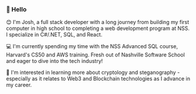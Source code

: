### 👋 Hello

😊 I'm Josh, a full stack developer with a long journey from building my first computer in high school to completing a web development program at NSS. I specialize in C#/.NET, SQL, and React.

💻 I'm currently spending my time with the NSS Advanced SQL course, Harvard's CS50 and AWS training. Fresh out of Nashville Software School and eager to dive into the tech industry! 

🤖 I'm interested in learning more about cryptology and steganography - especially as it relates to Web3 and Blockchain technologies as I advance in my career.
